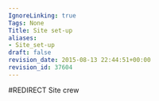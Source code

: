 ```yaml
---
IgnoreLinking: true
Tags: None
Title: Site set-up
aliases:
- Site_set-up
draft: false
revision_date: 2015-08-13 22:44:51+00:00
revision_id: 37604
---
```


#REDIRECT Site crew